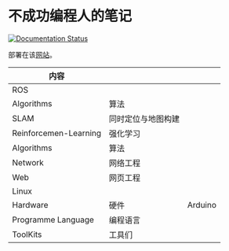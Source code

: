 # 不成功编程人的笔记

[![Documentation Status](https://readthedocs.org/projects/notesdoiry/badge/?version=latest)](https://notesdoiry.readthedocs.io/en/latest/?badge=latest)

部署在该[网站](https://notes.doiry.cn/)。

| 内容                  |                    |         |
| --------------------- | ------------------ | ------- |
| ROS                   |                    |         |
| Algorithms                  | 算法 |         |
| SLAM                  | 同时定位与地图构建 |         |
| Reinforcemen-Learning | 强化学习           |         |
| Algorithms            | 算法               |         |
| Network               | 网络工程           |         |
| Web                   | 网页工程           |         |
| Linux                 |                    |         |
| Hardware              | 硬件               | Arduino |
| Programme Language    | 编程语言           |         |
| ToolKits              | 工具们             |         |
